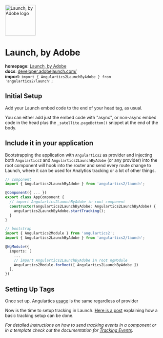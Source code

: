 <img 
    src="https://developer.adobelaunch.com/images/launch.svg" 
    alt="Launch, by Adobe logo"
    height="100px"
    width="100px" />

# Launch, by Adobe
__homepage__: [Launch, by Adobe](https://www.adobe.com/experience-platform/launch.html)  
__docs__: [developer.adobelaunch.com/](https://developer.adobelaunch.com/)  
__import__: `import { Angulartics2LaunchByAdobe } from 'angulartics2/launch';`  


## Initial Setup

Add your Launch embed code to the end of your head tag, as usual.

You can either add just the embed code with "async", or non-async embed code in the head plus the <code>_satellite.pageBottom()</code> snippet at the end of the body.

## Include it in your application

Bootstrapping the application with ```Angulartics2``` as provider and injecting both ```Angulartics2``` and ```Angulartics2LaunchByAdobe``` (or any provider) into the root component will hook into the router and send every route change to Launch, where it can be used for Analytics tracking or a lot of other things.


```ts
// component
import { Angulartics2LaunchByAdobe } from 'angulartics2/launch';

@Component({ ... })
export class AppComponent {
  // import Angulartics2LaunchByAdobe in root component
  constructor(angulartics2LaunchByAdobe: Angulartics2LaunchByAdobe) {
    angulartics2LaunchByAdobe.startTracking();
  }
}
```

```ts
// bootstrap
import { Angulartics2Module } from 'angulartics2';
import { Angulartics2LaunchByAdobe } from 'angulartics2/launch';

@NgModule({
  imports: [
    ...
    // import Angulartics2LaunchByAdobe in root ngModule    
    Angulartics2Module.forRoot([ Angulartics2LaunchByAdobe ])
  ],
})
```

## Setting Up Tags

Once set up, Angulartics [usage](https://github.com/angulartics/angulartics2#usage) is the same regardless of provider

Now is the time to setup tracking in Launch.  [Here is a post](http://webanalyticsfordevelopers.com/2018/11/06/basic-tracking-remix-contains-launch/) explaining how a basic tracking setup can be done.

_For detailed instructions on how to send tracking events in a component or in a template check out the documentation for [Tracking Events](https://github.com/angulartics/angulartics2/wiki/Tracking-Events)._
